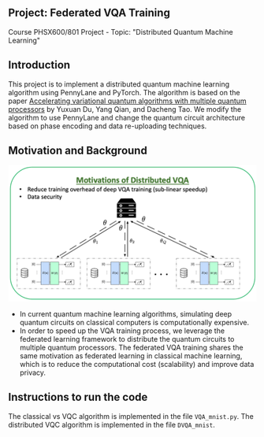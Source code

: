 ## Project: Federated VQA Training
Course PHSX600/801 Project - Topic: "Distributed Quantum Machine Learning"

## Introduction
This project is to implement a distributed quantum machine learning algorithm using PennyLane and PyTorch. The algorithm is based on the paper [Accelerating variational quantum algorithms with multiple quantum processors](https://arxiv.org/abs/2106.12819) by Yuxuan Du, Yang Qian, and Dacheng Tao. We modify the algorithm to use PennyLane and change the quantum circuit architecture based on phase encoding and data re-uploading techniques.

## Motivation and Background
![plot](./figs/FL-VQA.png)
- In current quantum machine learning algorithms, simulating deep quantum circuits on classical computers is computationally expensive.
- In order to speed up the VQA training process, we leverage the federated learning framework to distribute the quantum circuits to multiple quantum processors. The federated VQA training shares the same motivation as federated learning in classical machine learning, which is to reduce the computational cost (scalability) and improve data privacy. 


## Instructions to run the code
The classical vs VQC algorithm is implemented in the file `VQA_mnist.py`. 
The distributed VQC algorithm is implemented in the file `DVQA_mnist`.
